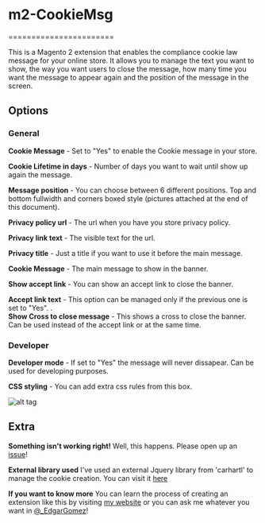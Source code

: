 # m2-CookieMsg
=======================

<!---%=description%-->

This is a Magento 2 extension that enables the compliance cookie law message for your online store. It allows you to manage the text you want to show, the way you want users to close the message, how many time you want the message to appear again and the position of the message in the screen.

<!---%=docrest%-->

## Options

### General ###

**Cookie Message** - Set to "Yes" to enable the Cookie message in your store.

**Cookie Lifetime in days** - Number of days you want to wait until show up again the message.

**Message position** - You can choose between 6 different positions. Top and bottom fullwidth and corners boxed style (pictures attached at the end of this document).

**Privacy policy url** - The url when you have you store privacy policy.

**Privacy link text** - The visible text for the url.

**Privacy title** - Just a title if you want to use it before the main message.  

**Cookie Message** - The main message to show in the banner.

**Show accept link** - You can show an accept link to close the banner.

**Accept link text** - This option can be managed only if the previous one is set to "Yes". .      
**Show Cross to close message** - This shows a cross to close the banner. Can be used instead of the accept link or at the same time. 

### Developer ###

**Developer mode** - If set to "Yes" the message will never dissapear. Can be used for developing purposes.

**CSS styling** - You can add extra css rules from this box.

![alt tag](http://edgargomez.es/wp-content/uploads/2017/01/m2-cookiemsg.png)

## Extra

**Something isn't working right!**
Well, this happens. Please open up an [issue](https://github.com/EdgarGomez/m2-CookieMsg/issues)!

**External library used**
I've used an external Jquery library from 'carhartl' to manage the cookie creation. You can visit it [here](https://github.com/carhartl/jquery-cookie)

**If you want to know more**
You can learn the process of creating an extension like this by visiting [my website](http://edgargomez.es) or you can ask me whatever you want in [@_EdgarGomez](https://twitter.com/_EdgarGomez)!
